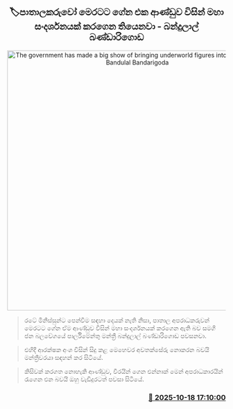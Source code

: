 <p align='center'><b><h2 align='center' title='The government has made a big show of bringing underworld figures into the country - Bandulal Bandarigoda'>🏷පාතාලකරුවෝ මෙරටට ගේන එක ආණ්ඩුව විසින් මහා සංදර්ශනයක් කරගෙන තියෙනවා - බන්දුලාල් බණ්ඩාරිගොඩ</h2></b></p>
<p align='center'><img src='https://helakuru.sgp1.cdn.digitaloceanspaces.com/esana/images/lib/bandulal-bandarigoda-media.jpg' width='600' alt='The government has made a big show of bringing underworld figures into the country - Bandulal Bandarigoda'></p>

> රටේ මිනිස්සුන්ට පෙන්වීම සඳහා දෙයක් නැති නිසා, පාතාල අපරාධකරුවන් මෙරටට ගේන ඒම ආණ්ඩුව විසින් මහා සංදර්ශනයක් කරගෙන ඇති බව සමගි ජන බලවේගයේ පාර්ලිමේන්තු මන්ත්‍රී බන්දුලාල් බණ්ඩාරිගොඩ පවසනවා.

> එහිදී ආරක්ෂක අංශ විසින් සිදු කළ මෙහෙවර අවතක්සේරු නොකරන බවයි මන්ත්‍රීවරයා සඳහන් කර සිටියේ.

> කිසිවක් කරගත නොහැකි ආණ්ඩුව, වීරයින් ගෙන එන්නාක් මෙන් අපරාධකාරයින් රැගෙන එන බවයි ඔහු වැඩිදුර‍ටත් පවසා සිටියේ.



<h3 align='right'><a href='https://www.helakuru.lk/esana/p/114570/'>📅 2025-10-18 17:10:00</a></h3>
